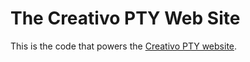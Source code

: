 # The Creativo PTY Web Site

This is the code that powers the [Creativo PTY website][site].

[site]: http://creativopty.com "Creativo PTY"
